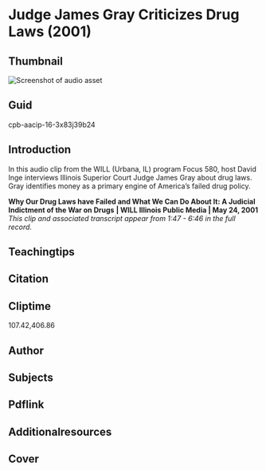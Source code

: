 # Judge James Gray Criticizes Drug Laws (2001)

## Thumbnail

![Screenshot of audio asset](https://s3.amazonaws.com/americanarchive.org/primary_source_sets/audio-digitized.jpg "Screenshot audio asset")


## Guid
cpb-aacip-16-3x83j39b24

## Introduction

In this audio clip from the WILL (Urbana, IL) program Focus 580, host David Inge interviews Illinois Superior Court Judge James Gray about drug laws. Gray identifies money as a primary engine of America’s failed drug policy. 

<b>Why Our Drug Laws have Failed and What We Can Do About It: A Judicial Indictment of the War on Drugs</b>
<b>| WILL Illinois Public Media | May 24, 2001</b>
<i>This clip and associated transcript appear from 1:47 - 6:46 in the full record.</i>

## Teachingtips

## Citation

## Cliptime

107.42,406.86

## Author
## Subjects
## Pdflink
## Additionalresources
## Cover
